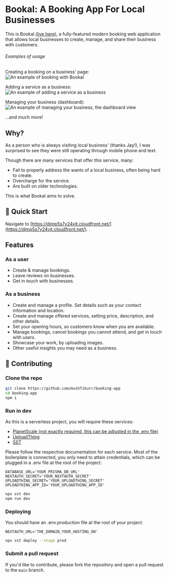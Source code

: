 # Bookal: A Booking App For Local Businesses

This is Bookal [(live here)](https://djmp5s7y24vjt.cloudfront.net/), a fully-featured modern booking web application that allows local businesses to create, manage, and share their business with customers.

###### Examples of usage

Creating a booking on a business' page:
![An example of booking with Bookal](https://i.imgur.com/eyUcGKg.gif)

Adding a service as a business:
![An example of adding a service as a business](https://i.imgur.com/lj68jYJ.gif)

Managing your business (dashboard):
![An example of managing your business, the dashboard view](https://i.imgur.com/R2I1tpN.gif)

...and much more!

## Why?
As a person who is always visiting local business' (thanks Jay!), I was surprised to see they were still operating through mobile phone and text. 

Though there are many services that offer this service, many:
- Fail to properly address the wants of a local business, often being hard to create.
- Overcharge for the service.
- Are built on older technologies.

This is what Bookal aims to solve.

## 🚀 Quick Start

Navigate to [https://djmp5s7y24vjt.cloudfront.net/](https://djmp5s7y24vjt.cloudfront.net/).
.

## Features
### As a user
- Create & manage bookings.
- Leave reviews on businesses.
- Get in touch with businesses.

### As a business
- Create and manage a profile. Set details such as your contact information and location.
- Create and manage offered services, setting price, description, and other details.
- Set your opening hours, so customers know when you are available.
- Manage bookings, cancel bookings you cannot attend, and get in touch with users.
- Showcase your work, by uploading images.
- Other useful insights you may need as a business.

## 🤝 Contributing

### Clone the repo

```bash
git clone https://github.com/mushfikurr/booking-app
cd booking-app
npm i
```

### Run in dev
As this is a serverless project, you will require these services:
- [PlanetScale (not exactly required, this can be adjusted in the .env file)](https://planetscale.com/)
- [UploadThing](https://uploadthing.com/)
- [SST](https://sst.dev/)

Please follow the respective documentation for each service. Most of the boilerplate is connected, you only need to attain credentials, which can be plugged in a .env file at the root of the project:

```
DATABASE_URL='YOUR_PRISMA_DB_URL'
NEXTAUTH_SECRET='YOUR_NEXTAUTH_SECRET'
UPLOADTHING_SECRET='YOUR_UPLOADTHING_SECRET'
UPLOADTHING_APP_ID='YOUR_UPLOADTHING_APP_ID'
```

```bash
npx sst dev
npm run dev
```

### Deploying
You should have an .env.production file at the root of your project:
```
NEXTAUTH_URL='THE_DOMAIN_YOUR_HOSTING_ON'
```

```bash
npx sst deploy --stage prod
```

### Submit a pull request

If you'd like to contribute, please fork the repository and open a pull request to the `main` branch.
